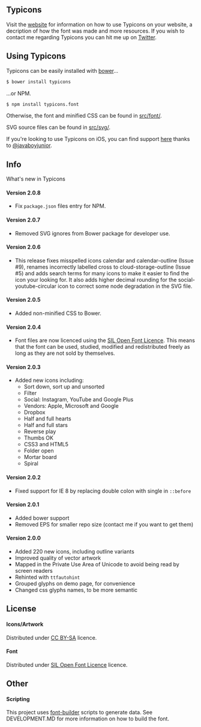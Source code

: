 Typicons
----

Visit the [website](http://typicons.com/) for information on how to use Typicons on your website, a decription of how the font was made and more resources. If you wish to contact me regarding Typicons you can hit me up on [Twitter](http://twitter.com/typicons/).

Using Typicons
----

Typicons can be easily installed with [bower](http://www.bower.io/)...

```bash
$ bower install typicons
```

...or NPM.

```bash
$ npm install typicons.font
```

Otherwise, the font and minified CSS can be found in [src/font/](https://github.com/stephenhutchings/typicons.font/tree/master/src/font).

SVG source files can be found in [src/svg/](https://github.com/stephenhutchings/typicons.font/tree/master/src/svg).

If you're looking to use Typicons on iOS, you can find support [here](https://github.com/javaboyjunior/typicon-ios) thanks to [@javaboyjunior](https://github.com/javaboyjunior).

Info
----

What's new in Typicons

#### Version 2.0.8
- Fix `package.json` files entry for NPM.

#### Version 2.0.7
- Removed SVG ignores from Bower package for developer use.

#### Version 2.0.6
- This release fixes misspelled icons calendar and calendar-outline (Issue #9), renames incorrectly labelled cross to cloud-storage-outline (Issue #5) and adds search terms for many icons to make it easier to find the icon your looking for. It also adds higher decimal rounding for the social-youtube-circular icon to correct some node degradation in the SVG file.

#### Version 2.0.5
- Added non-minified CSS to Bower.

#### Version 2.0.4
- Font files are now licenced using the [SIL Open Font Licence](http://scripts.sil.org/cms/scripts/page.php?item_id=OFL_web). This means that the font can be used, studied, modified and
redistributed freely as long as they are not sold by themselves.

#### Version 2.0.3
- Added new icons including:
  - Sort down, sort up and unsorted
  - Filter
  - Social: Instagram, YouTube and Google Plus
  - Vendors: Apple, Microsoft and Google
  - Dropbox
  - Half and full hearts
  - Half and full stars
  - Reverse play
  - Thumbs OK
  - CSS3 and HTML5
  - Folder open
  - Mortar board
  - Spiral

#### Version 2.0.2
- Fixed support for IE 8 by replacing double colon with single in `::before`

#### Version 2.0.1

- Added bower support
- Removed EPS for smaller repo size (contact me if you want to get them)

#### Version 2.0.0

- Added 220 new icons, including outline variants
- Improved quality of vector artwork
- Mapped in the Private Use Area of Unicode to avoid being read by screen readers
- Rehinted with `ttfautohint`
- Grouped glyphs on demo page, for convenience
- Changed css glyphs names, to be more semantic

License
-------

#### Icons/Artwork

Distributed under
[CC BY-SA](http://creativecommons.org/licenses/by-sa/3.0/) licence.

#### Font

Distributed under
[SIL Open Font Licence](http://scripts.sil.org/cms/scripts/page.php?item_id=OFL_web) licence.

Other
-------

#### Scripting

This project uses [font-builder](https://github.com/fontello/font-builder) scripts to generate data. See DEVELOPMENT.MD for more information on how to build the font.
